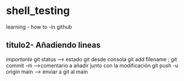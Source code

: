 # shell_testing
learning - how to -in github
## titulo2- Añadiendo lineas
*importante*
git status --> estado git desde consola
git add filename ; git commit -m -->comentario a añadir junto con la modificación 
git push -u origin main --> enviar a git al main 
